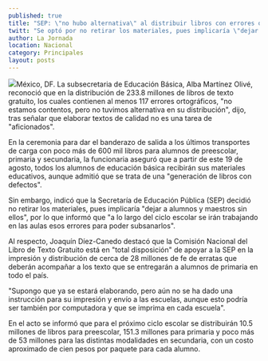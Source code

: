 ```yaml
---
published: true
title: "SEP: \"no hubo alternativa\" al distribuir libros con errores ortográficos"
twitt: "Se optó por no retirar los materiales, pues implicaría \"dejar a alumnos y maestros sin ellos\", dijo la subsecretaria Alba Martínez. Las faltas se irán trabajando a lo largo del ciclo escolar para subsanarlas, agregó"
author: La Jornada
location: Nacional
category: Principales
layout: posts
---
```


![](http://i.imgur.com/myphmIfm.jpg)México, DF. La subsecretaria de Educación Básica, Alba Martínez Olivé, reconoció que en la distribución de 233.8 millones de libros de texto gratuito, los cuales contienen al menos 117 errores ortográficos, "no estamos contentos, pero no tuvimos alternativa en su distribución", dijo, tras señalar que elaborar textos de calidad no es una tarea de "aficionados".

En la ceremonia para dar el banderazo de salida a los últimos transportes de carga con poco más de 600 mil libros para alumnos de preescolar, primaria y secundaria, la funcionaria aseguró que a partir de este 19 de agosto, todos los alumnos de educación básica recibirán sus materiales educativos, aunque admitió que se trata de una "generación de libros con defectos".

Sin embargo, indicó que la Secretaría de Educación Pública (SEP) decidió no retirar los materiales, pues implicaría "dejar a alumnos y maestros sin ellos", por lo que informó que "a lo largo del ciclo escolar se irán trabajando en las aulas esos errores para poder subsanarlos".

Al respecto, Joaquín Díez-Canedo destacó que la Comisión Nacional del Libro de Texto Gratuito está en "total disposición" de apoyar a la SEP en la impresión y distribución de cerca de 28 millones de fe de erratas que deberán acompañar a los texto que se entregarán a alumnos de primaria en todo el país.

"Supongo que ya se estará elaborando, pero aún no se ha dado una instrucción para su impresión y envío a las escuelas, aunque esto podría ser también por computadora y que se imprima en cada escuela".

En el acto se informó que para el próximo ciclo escolar se distribuirán 10.5 millones de libros para preescolar, 151.3 millones para primaria y poco más de 53 millones para las distintas modalidades en secundaria, con un costo aproximado de cien pesos por paquete para cada alumno.
